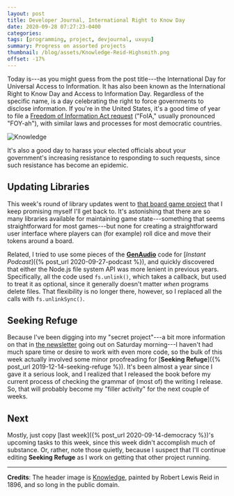 ```yaml
---
layout: post
title: Developer Journal, International Right to Know Day
date: 2020-09-28 07:27:23-0400
categories:
tags: [programming, project, devjournal, uxuyu]
summary: Progress on assorted projects
thumbnail: /blog/assets/Knowledge-Reid-Highsmith.png
offset: -17%
---
```


Today is---as you might guess from the post title---the International Day for Universal Access to Information.  It has also been known as the International Right to Know Day and Access to Information Day.  Regardless of the specific name, is a day celebrating the right to force governments to disclose information.  If you're in the United States, it's a good time of year to file a [Freedom of Information Act request](https://www.foia.gov/how-to.html) ("FoIA," usually pronounced "FOY-ah"), with similar laws and processes for most democratic countries.

![Knowledge](/blog/assets/Knowledge-Reid-Highsmith.png "Knowledge")

It's also a good day to harass your elected officials about your government's increasing resistance to responding to such requests, since such resistance has become an epidemic.

## Updating Libraries

This week's round of library updates went to [that board game project](https://github.com/jcolag/generic-board-game) that I keep promising myself I'll get back to.  It's astonishing that there are so many libraries available for maintaining game state---something that seems straightforward for most games---but none for creating a straightforward user interface where players can (for example) roll dice and move their tokens around a board.

Related, I tried to use some pieces of the [**GenAudio**](https://github.com/jcolag/GenAudio) code for [*Instant Podcast*]({% post_url 2020-09-27-podcast %}), and quickly discovered that either the Node.js file system API was more lenient in previous years.  Specifically, all the code used `fs.unlink()`, which takes a callback, but used to treat it as optional, since it generally doesn't matter *when* programs delete files.  That flexibility is no longer there, however, so I replaced all the calls with `fs.unlinkSync()`.

## Seeking Refuge

Because I've been digging into my "secret project"---a bit more information on that in [the newsletter](https://entropy-arbitrage.mailchimpsites.com/) going out on Saturday morning---I haven't had much spare time or desire to work with even more code, so the bulk of this week actually involved some minor proofreading for [**Seeking Refuge**]({% post_url 2019-12-14-seeking-refuge %}).  It's been almost a year since I gave it a serious look, and I realized that I released the book before my current process of checking the grammar of (most of) the writing I release.  So, that will probably become my "filler activity" for the next couple of weeks.

## Next

Mostly, just copy [last week]({% post_url 2020-09-14-democracy %})'s upcoming tasks to this week, since this week didn't accomplish much of substance.  Or, rather, note those quietly, because I suspect that I'll continue editing **Seeking Refuge** as I work on getting that other project running.

* * *

**Credits**:  The header image is [Knowledge](https://commons.wikimedia.org/wiki/File:Knowledge-Reid-Highsmith.jpeg), painted by Robert Lewis Reid in 1896, and so long in the public domain.
